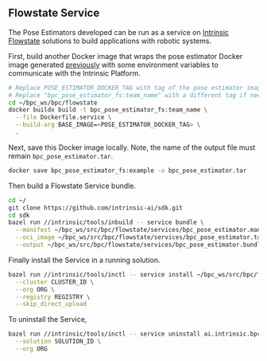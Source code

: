 ## Flowstate Service

The Pose Estimators developed can be run as a service on [Intrinsic Flowstate](https://www.intrinsic.ai/) solutions to build applications with robotic systems.

First, build another Docker image that wraps the pose estimator Docker image generated [previously](../README.md#build-and-test-custom-bpc_pose_estimator-image) with some environment variables to communicate with the Intrinsic Platform.

```bash
# Replace POSE_ESTIMATOR_DOCKER_TAG with tag of the pose estimator image generated previously.
# Replace "bpc_pose_estimator_fs:team_name" with a different tag if needed.
cd ~/bpc_ws/bpc/flowstate
docker buildx build -t bpc_pose_estimator_fs:team_name \
  --file Dockerfile.service \
  --build-arg BASE_IMAGE=<POSE_ESTIMATOR_DOCKER_TAG> \
  .

```

Next, save this Docker image locally. Note, the name of the output file must remain `bpc_pose_estimator.tar`.

```bash
docker save bpc_pose_estimator_fs:example -o bpc_pose_estimator.tar

```

Then build a Flowstate Service bundle.

```bash
cd ~/
git clone https://github.com/intrinsic-ai/sdk.git
cd sdk
bazel run //intrinsic/tools/inbuild -- service bundle \
  --manifest ~/bpc_ws/src/bpc/flowstate/services/bpc_pose_estimator.manifest.textproto \
  --oci_image ~/bpc_ws/src/bpc/flowstate/services/bpc_pose_estimator.tar \
  --output ~/bpc_ws/src/bpc/flowstate/services/bpc_pose_estimator.bundle.tar
```

Finally install the Service in a running solution.

```bash
bazel run //intrinsic/tools/inctl -- service install ~/bpc_ws/src/bpc/flowstate/services/bpc_pose_estimator.bundle.tar \
  --cluster CLUSTER_ID \
  --org ORG \
  --registry REGISTRY \
  --skip_direct_upload
```

To uninstall the Service,

```bash
bazel run //intrinsic/tools/inctl -- service uninstall ai.intrinsic.bpc_pose_estimator \
  --solution SOLUTION_ID \
  --org ORG
```
